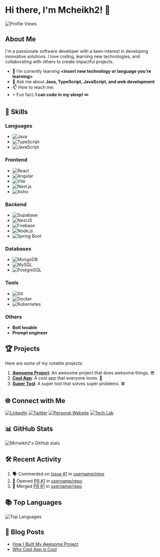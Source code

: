 # Hi there, I'm Mcheikh2! 👋

![Profile Views](https://komarev.com/ghpvc/?username=Mcheikh2&color=brightgreen)

## About Me

I'm a passionate software developer with a keen interest in developing innovative solutions. I love coding, learning new technologies, and collaborating with others to create impactful projects.

- 🌱 I’m currently learning **<insert new technology or language you're learning>**
- 💬 Ask me about **Java, TypeScript, JavaScript, and web development**
- 📫 How to reach me: **<your email or preferred contact method>**
- ⚡ Fun fact: **I can code in my sleep! 💤**

## 🚀 Skills

### Languages
- ![Java](https://img.shields.io/badge/Java-007396?style=for-the-badge&logo=java&logoColor=white)
- ![TypeScript](https://img.shields.io/badge/TypeScript-007ACC?style=for-the-badge&logo=typescript&logoColor=white)
- ![JavaScript](https://img.shields.io/badge/JavaScript-F7DF1E?style=for-the-badge&logo=javascript&logoColor=black)

### Frontend
- ![React](https://img.shields.io/badge/React-20232A?style=for-the-badge&logo=react&logoColor=61DAFB)
- ![Angular](https://img.shields.io/badge/Angular-DD0031?style=for-the-badge&logo=angular&logoColor=white)
- ![Vite](https://img.shields.io/badge/Vite-646CFF?style=for-the-badge&logo=vite&logoColor=white)
- ![Next.js](https://img.shields.io/badge/Next.js-000000?style=for-the-badge&logo=nextdotjs&logoColor=white)
- ![Astro](https://img.shields.io/badge/Astro-FF5D01?style=for-the-badge&logo=astro&logoColor=white)

### Backend
- ![Supabase](https://img.shields.io/badge/Supabase-3ECF8E?style=for-the-badge&logo=supabase&logoColor=white)
- ![NestJS](https://img.shields.io/badge/NestJS-E0234E?style=for-the-badge&logo=nestjs&logoColor=white)
- ![Firebase](https://img.shields.io/badge/Firebase-FFCA28?style=for-the-badge&logo=firebase&logoColor=white)
- ![Node.js](https://img.shields.io/badge/Node.js-339933?style=for-the-badge&logo=nodedotjs&logoColor=white)
- ![Spring Boot](https://img.shields.io/badge/Spring%20Boot-6DB33F?style=for-the-badge&logo=springboot&logoColor=white)

### Databases
- ![MongoDB](https://img.shields.io/badge/MongoDB-4EA94B?style=for-the-badge&logo=mongodb&logoColor=white)
- ![MySQL](https://img.shields.io/badge/MySQL-4479A1?style=for-the-badge&logo=mysql&logoColor=white)
- ![PostgreSQL](https://img.shields.io/badge/PostgreSQL-336791?style=for-the-badge&logo=postgresql&logoColor=white)

### Tools
- ![Git](https://img.shields.io/badge/Git-F05032?style=for-the-badge&logo=git&logoColor=white)
- ![Docker](https://img.shields.io/badge/Docker-2496ED?style=for-the-badge&logo=docker&logoColor=white)
- ![Kubernetes](https://img.shields.io/badge/Kubernetes-326CE5?style=for-the-badge&logo=kubernetes&logoColor=white)

### Others
- **Bolt lovable**
- **Prompt engineer**

## 🏆 Projects

Here are some of my notable projects:

1. **[Awesome Project](https://github.com/Mcheikh2/awesome-project)**: An awesome project that does awesome things. 😎
2. **[Cool App](https://github.com/Mcheikh2/cool-app)**: A cool app that everyone loves. 🌟
3. **[Super Tool](https://github.com/Mcheikh2/super-tool)**: A super tool that solves super problems. 🛠️

## 🌐 Connect with Me

[![LinkedIn](https://img.shields.io/badge/LinkedIn-0A66C2?style=for-the-badge&logo=linkedin&logoColor=white)](https://www.linkedin.com/in/your-linkedin-profile)
[![Twitter](https://img.shields.io/badge/Twitter-1DA1F2?style=for-the-badge&logo=twitter&logoColor=white)](https://twitter.com/your-twitter-handle)
[![Personal Website](https://img.shields.io/badge/Website-FF7139?style=for-the-badge&logo=firefox&logoColor=white)](https://mohamedamine.dev)
[![Tech Lab](https://img.shields.io/badge/Tech%20Lab-339933?style=for-the-badge&logo=lab&logoColor=white)](https://maclabs.io)

## 📊 GitHub Stats

![Mcheikh2's GitHub stats](https://github-readme-stats.vercel.app/api?username=Mcheikh2&show_icons=true&theme=radical)

## 🛠️ Recent Activity

<!--START_SECTION:activity-->
1. 🗣 Commented on [Issue #1](https://github.com/username/repo/issues/1) in [username/repo](https://github.com/username/repo)
2. 💪 Opened [PR #1](https://github.com/username/repo/pull/1) in [username/repo](https://github.com/username/repo)
3. 🎉 Merged [PR #1](https://github.com/username/repo/pull/1) in [username/repo](https://github.com/username/repo)
<!--END_SECTION:activity-->

## 📚 Top Languages

![Top Languages](https://github-readme-stats.vercel.app/api/top-langs/?username=Mcheikh2&layout=compact&theme=radical)

## 📝 Blog Posts

<!-- BLOG-POST-LIST:START -->
- [How I Built My Awesome Project](https://link-to-post.com)
- [Why Cool App is Cool](https://link-to-post.com)
<!-- BLOG-POST-LIST:END -->
